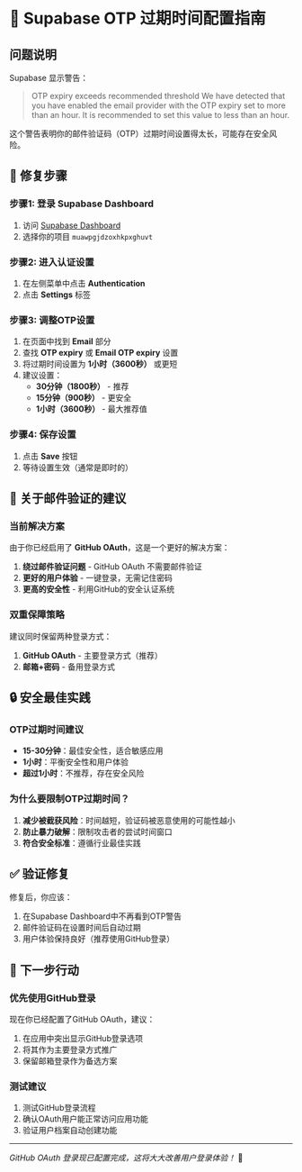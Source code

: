 # 🔧 Supabase OTP 过期时间配置指南

## 问题说明
Supabase 显示警告：
> OTP expiry exceeds recommended threshold
> We have detected that you have enabled the email provider with the OTP expiry set to more than an hour. It is recommended to set this value to less than an hour.

这个警告表明你的邮件验证码（OTP）过期时间设置得太长，可能存在安全风险。

## 🎯 修复步骤

### 步骤1: 登录 Supabase Dashboard
1. 访问 [Supabase Dashboard](https://supabase.com/dashboard)
2. 选择你的项目 `muawpgjdzoxhkpxghuvt`

### 步骤2: 进入认证设置
1. 在左侧菜单中点击 **Authentication**
2. 点击 **Settings** 标签

### 步骤3: 调整OTP设置
1. 在页面中找到 **Email** 部分
2. 查找 **OTP expiry** 或 **Email OTP expiry** 设置
3. 将过期时间设置为 **1小时（3600秒）** 或更短
4. 建议设置：
   - **30分钟（1800秒）** - 推荐
   - **15分钟（900秒）** - 更安全
   - **1小时（3600秒）** - 最大推荐值

### 步骤4: 保存设置
1. 点击 **Save** 按钮
2. 等待设置生效（通常是即时的）

## 📧 关于邮件验证的建议

### 当前解决方案
由于你已经启用了 **GitHub OAuth**，这是一个更好的解决方案：

1. **绕过邮件验证问题** - GitHub OAuth 不需要邮件验证
2. **更好的用户体验** - 一键登录，无需记住密码
3. **更高的安全性** - 利用GitHub的安全认证系统

### 双重保障策略
建议同时保留两种登录方式：
1. **GitHub OAuth** - 主要登录方式（推荐）
2. **邮箱+密码** - 备用登录方式

## 🔒 安全最佳实践

### OTP过期时间建议
- **15-30分钟**：最佳安全性，适合敏感应用
- **1小时**：平衡安全性和用户体验
- **超过1小时**：不推荐，存在安全风险

### 为什么要限制OTP过期时间？
1. **减少被截获风险**：时间越短，验证码被恶意使用的可能性越小
2. **防止暴力破解**：限制攻击者的尝试时间窗口
3. **符合安全标准**：遵循行业最佳实践

## ✅ 验证修复
修复后，你应该：
1. 在Supabase Dashboard中不再看到OTP警告
2. 邮件验证码在设置时间后自动过期
3. 用户体验保持良好（推荐使用GitHub登录）

## 🚀 下一步行动

### 优先使用GitHub登录
现在你已经配置了GitHub OAuth，建议：
1. 在应用中突出显示GitHub登录选项
2. 将其作为主要登录方式推广
3. 保留邮箱登录作为备选方案

### 测试建议
1. 测试GitHub登录流程
2. 确认OAuth用户能正常访问应用功能
3. 验证用户档案自动创建功能

---
*GitHub OAuth 登录现已配置完成，这将大大改善用户登录体验！* 🎉
